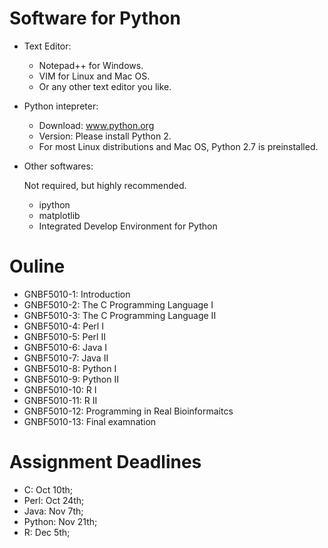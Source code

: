 # Software for Python

* Text Editor:

  * Notepad++ for Windows.
  * VIM for Linux and Mac OS.
  * Or any other text editor you like.

* Python intepreter:

  * Download: www.python.org
  * Version: Please install Python 2.
  * For most Linux distributions and Mac OS, Python 2.7 is preinstalled.

* Other softwares:

  Not required, but highly recommended.

  * ipython
  * matplotlib
  * Integrated Develop Environment for Python

# Ouline

* GNBF5010-1: Introduction
* GNBF5010-2: The C Programming Language I
* GNBF5010-3: The C Programming Language II
* GNBF5010-4: Perl I
* GNBF5010-5: Perl II
* GNBF5010-6: Java I
* GNBF5010-7: Java II
* GNBF5010-8: Python I
* GNBF5010-9: Python II
* GNBF5010-10: R I
* GNBF5010-11: R II
* GNBF5010-12: Programming in Real Bioinformaitcs
* GNBF5010-13: Final examnation


# Assignment Deadlines

* C: Oct 10th;
* Perl: Oct 24th;
* Java: Nov 7th;
* Python: Nov 21th;
* R: Dec 5th;
